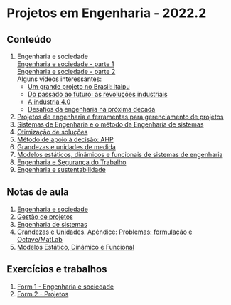 # Projetos em Engenharia - 2022.2

## Conteúdo   

1. Engenharia e sociedade   
[Engenharia e sociedade - parte 1](des_aulas/des_engenharia-sociedade.pdf)  
[Engenharia e sociedade - parte 2](des_aulas/des_engenharia-sociedade-2.pdf)  
Alguns vídeos interessantes:  
   - [Um grande projeto no Brasil: Itaipu](https://www.youtube.com/watch?v=9uIaa2eOxhc)  
   - [Do passado ao futuro: as revoluções industriais](https://youtu.be/urq74GM5smg)  
   - [A indústria 4.0](https://youtu.be/RPC7yo99Nxs)  
   - [Desafios da engenharia na próxima década](https://www.youtube.com/watch?v=kH96qhxfCpg)  
4.  [Projetos de engenharia e ferramentas para gerenciamento de projetos](des_aulas/gerencia_projetos.pdf)
5.  [Sistemas de Engenharia e o método da Engenharia de sistemas](des_aulas/des_engenharia_sistemas.pdf)
6.  [Otimização de soluções](des_aulas/des_solucao_otima.pdf)
7.  [Método de apoio à decisão: AHP](des_aulas/des_ahp.pdf)
8.  [Grandezas e unidades de medida](des_aulas/des_grandezas_unidades.pdf)
9.  [Modelos estáticos, dinâmicos e funcionais de sistemas de engenharia](des_aulas/des_modelos.pdf)
10. [Engenharia e Segurança do Trabalho](des_aulas/des_seguranca.pdf)
11. [Engenharia e sustentabilidade](des_aulas/des_sustentabilidade.pdf)

## Notas de aula
1. [Engenharia e sociedade](des_aulas/notas/des_engenharia_sociedade.md)
2. [Gestão de projetos](des_aulas/notas/des_projetos.md)
3. [Engenharia de sistemas](des_aulas/notas/des_engenharia_sistemas.md)
4. [Grandezas e Unidades](des_aulas/notas/desafios_nota_grandezas_unidades.pdf). Apêndice: [Problemas: formulação e Octave/MatLab](des_aulas/notas/desafios_nota_grandezas_unidades_apendice.pdf) 
5. [Modelos Estático, Dinâmico e Funcional](des_aulas/notas/NOTA5_Modelos_Estatico_Dinamico_Funcional.pdf)


## Exercícios e trabalhos
1. [Form 1 - Engenharia e sociedade](https://forms.gle/okmUVnRG2TYVJ3oW7)  
2. [Form 2 - Projetos](https://forms.gle/yWAM7SQKV9j9hysZ6)  

